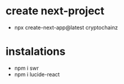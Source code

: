 # create next-project
- npx create-next-app@latest cryptochainz


# instalations
- npm i swr
- npm i lucide-react